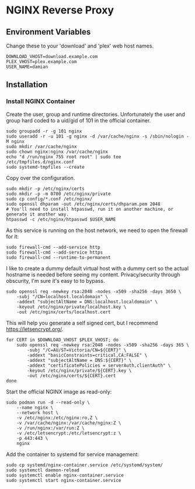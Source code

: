 # NGINX Reverse Proxy

## Environment Variables

Change these to your 'download' and 'plex' web host names.

```shell script
DOWNLOAD_VHOST=download.example.com
PLEX_VHOST=plex.example.com
USER_NAME=damian
```

## Installation

### Install NGINX Container

Create the user, group and runtime directories. Unfortunately the user and group hard coded to a uid/gid of 101 in the official container.

```shell script
sudo groupadd -r -g 101 nginx
sudo useradd -r -u 101 -g nginx -d /var/cache/nginx -s /sbin/nologin -M nginx
sudo mkdir /var/cache/nginx
sudo chown nginx:nginx /var/cache/nginx
echo "d /run/nginx 755 root root" | sudo tee /etc/tmpfiles.d/nginx.conf
sudo systemd-tmpfiles --create
```

Copy over the configuration.

```shell script
sudo mkdir -p /etc/nginx/certs
sudo mkdir -p -m 0700 /etc/nginx/private
sudo cp config/*.conf /etc/nginx/
sudo openssl dhparam -out /etc/nginx/certs/dhparam.pem 2048
# You'll need to install htpasswd, run it on another machine, or generate it another way.
htpasswd -c /etc/nginx/htpasswd $USER_NAME
```

As this service is running on the host network, we need to open the firewall for it:

```shell script
sudo firewall-cmd --add-service http
sudo firewall-cmd --add-service https
sudo firewall-cmd --runtime-to-permanent
```

I like to create a dummy default virtual host with a dummy cert so the actual hostname is needed before
seeing my content. Privacy/security through obscurity, I'm sure it's easy to to bypass.

```shell script
sudo openssl req -newkey rsa:2048 -nodes -x509 -sha256 -days 3650 \
    -subj "/CN=localhost.localdomain" \
    -addext "subjectAltName = DNS:localhost.localdomain" \
    -keyout /etc/nginx/private/localhost.key \
    -out /etc/nginx/certs/localhost.cert
```

This will help you generate a self signed cert, but I recommend https://letsencrypt.org/.

```shell script
for CERT in $DOWNLOAD_VHOST $PLEX_VHOST; do
    sudo openssl req -newkey rsa:2048 -nodes -x509 -sha256 -days 365 \
        -subj "/C=AU/ST=Victoria/CN=${CERT}" \
        -addext "basicConstraints=critical,CA:FALSE" \
        -addext "subjectAltName = DNS:${CERT}" \
        -addext "certificatePolicies = serverAuth,clientAuth" \
        -keyout /etc/nginx/private/${CERT}.key \
        -out /etc/nginx/certs/${CERT}.cert
done
```

Start the official NGINX image as read-only:

```shell script
sudo podman run -d --read-only \
    --name nginx \
    --network host \
    -v /etc/nginx:/etc/nginx:ro,Z \
    -v /var/cache/nginx:/var/cache/nginx:Z \
    -v /run/nginx:/var/run:Z \
    -v /etc/letsencrypt:/etc/letsencrypt:z \
    -p 443:443 \
    nginx
```

Add the container to systemd for service management:

```shell script
sudo cp systemd/nginx-container.service /etc/systemd/system/
sudo systemctl daemon-reload
sudo systemctl enable nginx-container.service
sudo systemctl start nginx-container.service
```

